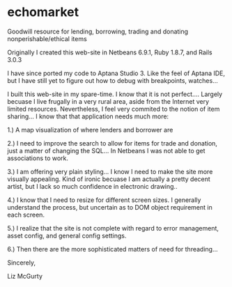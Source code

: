 # echomarket
Goodwill resource for lending, borrowing, trading and donating nonperishable/ethical items

Originally I created this web-site in Netbeans 6.9.1, Ruby 1.8.7, and Rails 3.0.3

I have since ported my code to Aptana Studio 3.  Like the feel of Aptana IDE, but I have still yet to figure out how to debug with breakpoints, watches...

I built this web-site in my spare-time.  I know that it is not perfect.... Largely becuase I live frugally in a very rural area, aside from the Internet very limited resources.  Nevertheless, I feel very commited to the notion of item sharing... I know that that application needs much more:

1.)  A map visualization of where lenders and borrower are

2.)  I need to improve the search to allow for items for trade and donation, just a matter of changing the SQL...  In Netbeans I was not able to get associations to work.

3.)  I am offering very plain styling...  I know I need to make the site more visually appealing.  Kind of ironic becuase I am actually a pretty decent artist, but I lack so much confidence in electronic drawing..

4.)  I know that I need to resize for different screen sizes. I generally understand the process, but uncertain as to DOM object requirement in each screen.

5.)  I realize that the site is not complete with regard to error management, asset config, and general config settings.

6.)  Then there are the more sophisticated matters of need for threading...

Sincerely,

Liz McGurty




